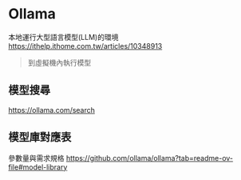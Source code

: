 # Ollama

本地運行大型語言模型(LLM)的環境
<https://ithelp.ithome.com.tw/articles/10348913>
> 到虛擬機內執行模型

## 模型搜尋

<https://ollama.com/search>

## 模型庫對應表

參數量與需求規格
<https://github.com/ollama/ollama?tab=readme-ov-file#model-library>
